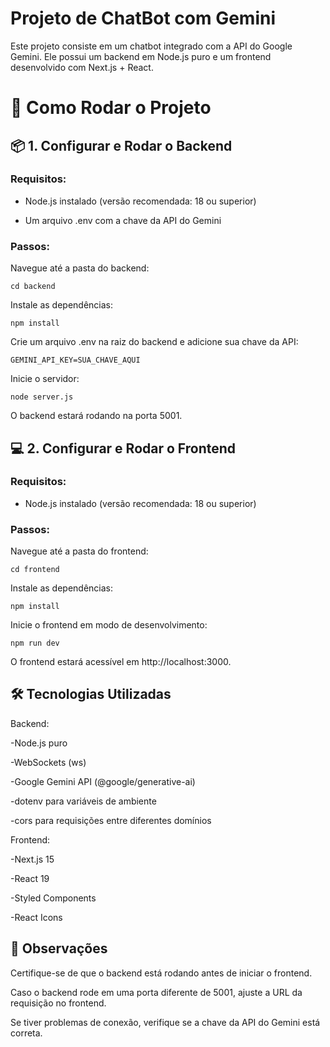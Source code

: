 # Projeto de ChatBot com Gemini

Este projeto consiste em um chatbot integrado com a API do Google Gemini. Ele possui um backend em Node.js puro e um frontend desenvolvido com Next.js + React.

# 🚀 Como Rodar o Projeto

## 📦 1. Configurar e Rodar o Backend

### Requisitos:

- Node.js instalado (versão recomendada: 18 ou superior)

- Um arquivo .env com a chave da API do Gemini

### Passos:

Navegue até a pasta do backend:

```cd backend```

Instale as dependências:

```npm install```

Crie um arquivo .env na raiz do backend e adicione sua chave da API:

```GEMINI_API_KEY=SUA_CHAVE_AQUI```

Inicie o servidor:

```node server.js ```

O backend estará rodando na porta 5001.

## 💻 2. Configurar e Rodar o Frontend

### Requisitos:

- Node.js instalado (versão recomendada: 18 ou superior)

### Passos:

Navegue até a pasta do frontend:

```cd frontend```

Instale as dependências:

```npm install```

Inicie o frontend em modo de desenvolvimento:

```npm run dev```

O frontend estará acessível em http://localhost:3000.

## 🛠 Tecnologias Utilizadas

Backend:

-Node.js puro

-WebSockets (ws)

-Google Gemini API (@google/generative-ai)

-dotenv para variáveis de ambiente

-cors para requisições entre diferentes domínios

Frontend:

-Next.js 15

-React 19

-Styled Components

-React Icons

## 📌 Observações

Certifique-se de que o backend está rodando antes de iniciar o frontend.

Caso o backend rode em uma porta diferente de 5001, ajuste a URL da requisição no frontend.

Se tiver problemas de conexão, verifique se a chave da API do Gemini está correta.
